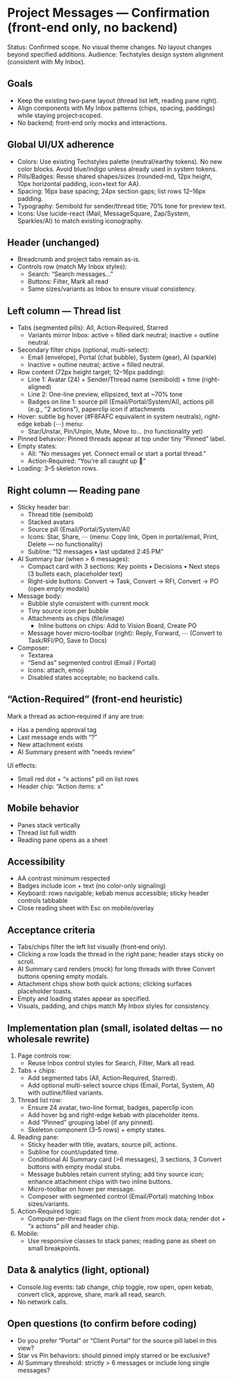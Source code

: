# Project Messages — Confirmation (front‑end only, no backend)

Status: Confirmed scope. No visual theme changes. No layout changes beyond specified additions.
Audience: Techstyles design system alignment (consistent with My Inbox).

## Goals
- Keep the existing two‑pane layout (thread list left, reading pane right).
- Align components with My Inbox patterns (chips, spacing, paddings) while staying project‑scoped.
- No backend; front‑end only mocks and interactions.

## Global UI/UX adherence
- Colors: Use existing Techstyles palette (neutral/earthy tokens). No new color blocks. Avoid blue/indigo unless already used in system tokens.
- Pills/Badges: Reuse shared shapes/sizes (rounded‑md, 12px height, 10px horizontal padding, icon+text for AA).
- Spacing: 16px base spacing; 24px section gaps; list rows 12–16px padding.
- Typography: Semibold for sender/thread title; 70% tone for preview text.
- Icons: Use lucide-react (Mail, MessageSquare, Zap/System, Sparkles/AI) to match existing iconography.

## Header (unchanged)
- Breadcrumb and project tabs remain as-is.
- Controls row (match My Inbox styles):
  - Search: “Search messages…”
  - Buttons: Filter, Mark all read
  - Same sizes/variants as Inbox to ensure visual consistency.

## Left column — Thread list
- Tabs (segmented pills): All, Action‑Required, Starred
  - Variants mirror Inbox: active = filled dark neutral; inactive = outline neutral.
- Secondary filter chips (optional, multi-select):
  - Email (envelope), Portal (chat bubble), System (gear), AI (sparkle)
  - Inactive = outline neutral; active = filled neutral.
- Row content (72px height target; 12–16px padding):
  - Line 1: Avatar (24) + Sender/Thread name (semibold) + time (right-aligned)
  - Line 2: One-line preview, ellipsized, text at ~70% tone
  - Badges on line 1: source pill (Email/Portal/System/AI), actions pill (e.g., “2 actions”), paperclip icon if attachments
- Hover: subtle bg hover (#F8FAFC equivalent in system neutrals), right-edge kebab (⋯) menu:
  - Star/Unstar, Pin/Unpin, Mute, Move to… (no functionality yet)
- Pinned behavior: Pinned threads appear at top under tiny “Pinned” label.
- Empty states:
  - All: “No messages yet. Connect email or start a portal thread.”
  - Action‑Required: “You’re all caught up 🙌”
- Loading: 3–5 skeleton rows.

## Right column — Reading pane
- Sticky header bar:
  - Thread title (semibold)
  - Stacked avatars
  - Source pill (Email/Portal/System/AI)
  - Icons: Star, Share, ⋯ (menu: Copy link, Open in portal/email, Print, Delete — no functionality)
  - Subline: “12 messages • last updated 2:45 PM”
- AI Summary bar (when > 6 messages):
  - Compact card with 3 sections: Key points • Decisions • Next steps (3 bullets each, placeholder text)
  - Right-side buttons: Convert → Task, Convert → RFI, Convert → PO (open empty modals)
- Message body:
  - Bubble style consistent with current mock
  - Tiny source icon per bubble
  - Attachments as chips (file/image)
    - Inline buttons on chips: Add to Vision Board, Create PO
  - Message hover micro-toolbar (right): Reply, Forward, ⋯ (Convert to Task/RFI/PO, Save to Docs)
- Composer:
  - Textarea
  - “Send as” segmented control (Email / Portal)
  - Icons: attach, emoji
  - Disabled states acceptable; no backend calls.

## “Action‑Required” (front‑end heuristic)
Mark a thread as action‑required if any are true:
- Has a pending approval tag
- Last message ends with “?”
- New attachment exists
- AI Summary present with “needs review”

UI effects:
- Small red dot + “x actions” pill on list rows
- Header chip: “Action items: x”

## Mobile behavior
- Panes stack vertically
- Thread list full width
- Reading pane opens as a sheet

## Accessibility
- AA contrast minimum respected
- Badges include icon + text (no color-only signaling)
- Keyboard: rows navigable; kebab menus accessible; sticky header controls tabbable
- Close reading sheet with Esc on mobile/overlay

## Acceptance criteria
- Tabs/chips filter the left list visually (front‑end only).
- Clicking a row loads the thread in the right pane; header stays sticky on scroll.
- AI Summary card renders (mock) for long threads with three Convert buttons opening empty modals.
- Attachment chips show both quick actions; clicking surfaces placeholder toasts.
- Empty and loading states appear as specified.
- Visuals, padding, and chips match My Inbox styles for consistency.

## Implementation plan (small, isolated deltas — no wholesale rewrite)
1. Page controls row:
   - Reuse Inbox control styles for Search, Filter, Mark all read.
2. Tabs + chips:
   - Add segmented tabs (All, Action‑Required, Starred).
   - Add optional multi-select source chips (Email, Portal, System, AI) with outline/filled variants.
3. Thread list row:
   - Ensure 24 avatar, two-line format, badges, paperclip icon.
   - Add hover bg and right-edge kebab with placeholder items.
   - Add “Pinned” grouping label (if any pinned).
   - Skeleton component (3–5 rows) + empty states.
4. Reading pane:
   - Sticky header with title, avatars, source pill, actions.
   - Subline for count/updated time.
   - Conditional AI Summary card (>6 messages), 3 sections, 3 Convert buttons with empty modal stubs.
   - Message bubbles retain current styling; add tiny source icon; enhance attachment chips with two inline buttons.
   - Micro-toolbar on hover per message.
   - Composer with segmented control (Email/Portal) matching Inbox sizes/variants.
5. Action‑Required logic:
   - Compute per-thread flags on the client from mock data; render dot + “x actions” pill and header chip.
6. Mobile:
   - Use responsive classes to stack panes; reading pane as sheet on small breakpoints.

## Data & analytics (light, optional)
- Console.log events: tab change, chip toggle, row open, open kebab, convert click, approve, share, mark all read, search.
- No network calls.

## Open questions (to confirm before coding)
- Do you prefer “Portal” or “Client Portal” for the source pill label in this view?
- Star vs Pin behaviors: should pinned imply starred or be exclusive?
- AI Summary threshold: strictly > 6 messages or include long single messages?
